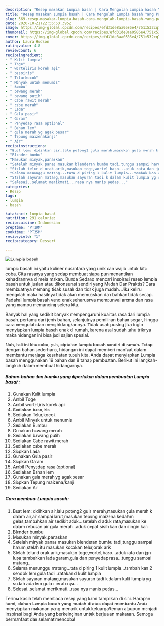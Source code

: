 ```yaml
---
description: "Resep masakan Lumpia basah | Cara Mengolah Lumpia basah Yang Paling Enak"
title: "Resep masakan Lumpia basah | Cara Mengolah Lumpia basah Yang Paling Enak"
slug: 569-resep-masakan-lumpia-basah-cara-mengolah-lumpia-basah-yang-paling-enak
date: 2020-10-21T22:55:53.395Z
image: https://img-global.cpcdn.com/recipes/efd31de8aa0586e4/751x532cq70/lumpia-basah-foto-resep-utama.jpg
thumbnail: https://img-global.cpcdn.com/recipes/efd31de8aa0586e4/751x532cq70/lumpia-basah-foto-resep-utama.jpg
cover: https://img-global.cpcdn.com/recipes/efd31de8aa0586e4/751x532cq70/lumpia-basah-foto-resep-utama.jpg
author: Laura Hudson
ratingvalue: 4.8
reviewcount: 6
recipeingredient:
- " Kulit lumpia"
- " Toge"
- " worteliris korek api"
- " basoiris"
- " Telurkocok"
- " Minyak untuk menumis"
- " Bumbu"
- " bawang merah"
- " bawang putih"
- " Cabe rawit merah"
- " cabe merah"
- " Lada"
- " Gula pasir"
- " Garam"
- " Penyedap rasa optional"
- " Bahan lem"
- " gula merah yg agak besar"
- " Tepung maizenakanji"
- " Air"
recipeinstructions:
- "Buat lem: didihkan air,lalu potong2 gula merah,masukan gula merah k dalam air,air sampai larut,masukan tepung maizena kedalam gelas,tambahkan air sedikit aduk...setelah d aduk rata,masukan ke dalam rebusan air gula merah...aduk cepat sisih kan dan dingin kan"
- "Blender bumbu"
- "Masukan minyak,panaskan"
- "Setelah minyak panas masukan blenderan bumbu tadi,tunggu sampai harum,stelah itu masukan kocokan telur,orak arik"
- "Stelah telur d orak arik,masukan toge,wortel,baso...aduk rata dan jgn lupa tambahkan lada,garam,gula dan penyedap rasa...tunggu sampai matang..."
- "Selama menunggu matang...tata d piring 1 kulit lumpia...tambah kan 2 sendok lem gula tadi...ratakan d kulit lumpia"
- "Stelah sayuran matang,masukan sayuran tadi k dalam kulit lumpia yg sudah ada lem gula merah nya..."
- "Selesai..selamat menikmati...rasa nya manis pedas..."
categories:
- Resep
tags:
- lumpia
- basah

katakunci: lumpia basah 
nutrition: 291 calories
recipecuisine: Indonesian
preptime: "PT19M"
cooktime: "PT35M"
recipeyield: "1"
recipecategory: Dessert

---
```



![Lumpia basah](https://img-global.cpcdn.com/recipes/efd31de8aa0586e4/751x532cq70/lumpia-basah-foto-resep-utama.jpg)


lumpia basah ini yaitu kuliner nusantara yang unik dan wajib untuk kita coba. Cita rasanya yang sedap membuat siapa pun menantikan kehadirannya di meja makan.
Bunda Sedang mencari inspirasi resep lumpia basah untuk jualan atau dikonsumsi sendiri yang Mudah Dan Praktis? Cara membuatnya memang tidak susah dan tidak juga mudah. Jika keliru mengolah maka hasilnya tidak akan memuaskan dan bahkan tidak sedap. Padahal lumpia basah yang enak seharusnya mempunyai aroma dan rasa yang mampu memancing selera kita.

Banyak hal yang sedikit banyak mempengaruhi kualitas rasa dari lumpia basah, pertama dari jenis bahan, selanjutnya pemilihan bahan segar, hingga cara mengolah dan menghidangkannya. Tidak usah pusing jika ingin menyiapkan lumpia basah enak di rumah, karena asal sudah tahu triknya maka hidangan ini bisa jadi sajian spesial.




Nah, kali ini kita coba, yuk, ciptakan lumpia basah sendiri di rumah. Tetap dengan bahan sederhana, hidangan ini dapat memberi manfaat dalam membantu menjaga kesehatan tubuh kita. Anda dapat menyiapkan Lumpia basah menggunakan 19 bahan dan 8 tahap pembuatan. Berikut ini langkah-langkah dalam membuat hidangannya.

<!--inarticleads1-->

##### Bahan-bahan dan bumbu yang diperlukan dalam pembuatan Lumpia basah:

1. Gunakan  Kulit lumpia
1. Ambil  Toge
1. Ambil  wortel,iris korek api
1. Sediakan  baso,iris
1. Sediakan  Telur,kocok
1. Ambil  Minyak untuk menumis
1. Sediakan  Bumbu
1. Gunakan  bawang merah
1. Sediakan  bawang putih
1. Sediakan  Cabe rawit merah
1. Sediakan  cabe merah
1. Siapkan  Lada
1. Gunakan  Gula pasir
1. Siapkan  Garam
1. Ambil  Penyedap rasa (optional)
1. Sediakan  Bahan lem
1. Gunakan  gula merah yg agak besar
1. Siapkan  Tepung maizena/kanji
1. Sediakan  Air




<!--inarticleads2-->

##### Cara membuat Lumpia basah:

1. Buat lem: didihkan air,lalu potong2 gula merah,masukan gula merah k dalam air,air sampai larut,masukan tepung maizena kedalam gelas,tambahkan air sedikit aduk...setelah d aduk rata,masukan ke dalam rebusan air gula merah...aduk cepat sisih kan dan dingin kan
1. Blender bumbu
1. Masukan minyak,panaskan
1. Setelah minyak panas masukan blenderan bumbu tadi,tunggu sampai harum,stelah itu masukan kocokan telur,orak arik
1. Stelah telur d orak arik,masukan toge,wortel,baso...aduk rata dan jgn lupa tambahkan lada,garam,gula dan penyedap rasa...tunggu sampai matang...
1. Selama menunggu matang...tata d piring 1 kulit lumpia...tambah kan 2 sendok lem gula tadi...ratakan d kulit lumpia
1. Stelah sayuran matang,masukan sayuran tadi k dalam kulit lumpia yg sudah ada lem gula merah nya...
1. Selesai..selamat menikmati...rasa nya manis pedas...




Terima kasih telah membaca resep yang kami tampilkan di sini. Harapan kami, olahan Lumpia basah yang mudah di atas dapat membantu Anda menyiapkan makanan yang menarik untuk keluarga/teman ataupun menjadi inspirasi bagi Anda yang berkeinginan untuk berjualan makanan. Semoga bermanfaat dan selamat mencoba!
